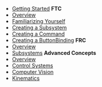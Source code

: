 - [Getting Started](/)
**FTC**
- [Overview](/ftc/)
- [Familiarizing Yourself](/ftc/familiarizing)
- [Creating a Subsystem](/ftc/create-subsystem)
- [Creating a Command](/ftc/create-command)
- [Creating a ButtonBinding](/ftc/create-binding)
**FRC**
- [Overview](/frc/)
- [Subsystems](/frc/subsystems)
**Advanced Concepts**
- [Overview](/advanced-concepts/)
- [Control Systems](/advanced-concepts/control-systems)
- [Computer Vision](/advanced-concepts/computer-vision)
- [Kinematics]()